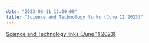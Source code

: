 ```yaml
---
date: "2023-06-11 12:00:00"
title: "Science and Technology links (June 11 2023)"
---
```


[Science and Technology links (June 11 2023)](/lemire/blog/2023/06-11-science-and-technology-links-june-11-2023)

